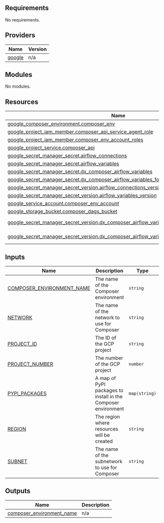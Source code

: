 <!-- BEGIN_TF_DOCS -->
## Requirements

No requirements.

## Providers

| Name | Version |
|------|---------|
| <a name="provider_google"></a> [google](#provider\_google) | n/a |

## Modules

No modules.

## Resources

| Name | Type |
|------|------|
| [google_composer_environment.composer_env](https://registry.terraform.io/providers/hashicorp/google/latest/docs/resources/composer_environment) | resource |
| [google_project_iam_member.composer_api_service_agent_role](https://registry.terraform.io/providers/hashicorp/google/latest/docs/resources/project_iam_member) | resource |
| [google_project_iam_member.composer_env_account_roles](https://registry.terraform.io/providers/hashicorp/google/latest/docs/resources/project_iam_member) | resource |
| [google_project_service.composer_api](https://registry.terraform.io/providers/hashicorp/google/latest/docs/resources/project_service) | resource |
| [google_secret_manager_secret.airflow_connections](https://registry.terraform.io/providers/hashicorp/google/latest/docs/resources/secret_manager_secret) | resource |
| [google_secret_manager_secret.airflow_variables](https://registry.terraform.io/providers/hashicorp/google/latest/docs/resources/secret_manager_secret) | resource |
| [google_secret_manager_secret.dx_composer_airflow_variables](https://registry.terraform.io/providers/hashicorp/google/latest/docs/resources/secret_manager_secret) | resource |
| [google_secret_manager_secret.dx_composer_airflow_variables_for_connections](https://registry.terraform.io/providers/hashicorp/google/latest/docs/resources/secret_manager_secret) | resource |
| [google_secret_manager_secret_version.airflow_connections_version](https://registry.terraform.io/providers/hashicorp/google/latest/docs/resources/secret_manager_secret_version) | resource |
| [google_secret_manager_secret_version.airflow_variables_version](https://registry.terraform.io/providers/hashicorp/google/latest/docs/resources/secret_manager_secret_version) | resource |
| [google_service_account.composer_env_account](https://registry.terraform.io/providers/hashicorp/google/latest/docs/resources/service_account) | resource |
| [google_storage_bucket.composer_dags_bucket](https://registry.terraform.io/providers/hashicorp/google/latest/docs/resources/storage_bucket) | resource |
| [google_secret_manager_secret_version.dx_composer_airflow_variables_for_connections_version](https://registry.terraform.io/providers/hashicorp/google/latest/docs/data-sources/secret_manager_secret_version) | data source |
| [google_secret_manager_secret_version.dx_composer_airflow_variables_version](https://registry.terraform.io/providers/hashicorp/google/latest/docs/data-sources/secret_manager_secret_version) | data source |

## Inputs

| Name | Description | Type | Default | Required |
|------|-------------|------|---------|:--------:|
| <a name="input_COMPOSER_ENVIRONMENT_NAME"></a> [COMPOSER\_ENVIRONMENT\_NAME](#input\_COMPOSER\_ENVIRONMENT\_NAME) | The name of the Composer environment | `string` | n/a | yes |
| <a name="input_NETWORK"></a> [NETWORK](#input\_NETWORK) | The name of the network to use for Composer | `string` | n/a | yes |
| <a name="input_PROJECT_ID"></a> [PROJECT\_ID](#input\_PROJECT\_ID) | The ID of the GCP project | `string` | n/a | yes |
| <a name="input_PROJECT_NUMBER"></a> [PROJECT\_NUMBER](#input\_PROJECT\_NUMBER) | The number of the GCP project | `number` | n/a | yes |
| <a name="input_PYPI_PACKAGES"></a> [PYPI\_PACKAGES](#input\_PYPI\_PACKAGES) | A map of PyPI packages to install in the Composer environment | `map(string)` | n/a | yes |
| <a name="input_REGION"></a> [REGION](#input\_REGION) | The region where resources will be created | `string` | n/a | yes |
| <a name="input_SUBNET"></a> [SUBNET](#input\_SUBNET) | The name of the subnetwork to use for Composer | `string` | n/a | yes |

## Outputs

| Name | Description |
|------|-------------|
| <a name="output_composer_environment_name"></a> [composer\_environment\_name](#output\_composer\_environment\_name) | n/a |
<!-- END_TF_DOCS -->
